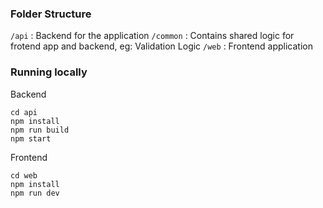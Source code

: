 ### Folder Structure

```/api``` : Backend for the application
```/common``` : Contains shared logic for frotend app and backend, eg: Validation Logic
```/web``` : Frontend application

### Running locally

Backend
```
cd api
npm install
npm run build
npm start
```

Frontend
```
cd web
npm install
npm run dev
```